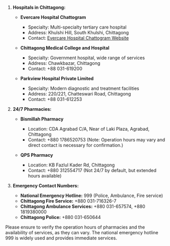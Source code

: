 1. **Hospitals in Chittagong:**
   - **Evercare Hospital Chattogram**
     - Specialty: Multi-specialty tertiary care hospital
     - Address: Khulshi Hill, South Khulshi, Chittagong
     - Contact: [Evercare Hospital Chattogram Website](https://www.evercarebd.com/chattogram)
   
   - **Chittagong Medical College and Hospital**
     - Specialty: Government hospital, wide range of services
     - Address: Chawkbazar, Chittagong
     - Contact: +88 031-619200

   - **Parkview Hospital Private Limited**
     - Specialty: Modern diagnostic and treatment facilities
     - Address: 220/221, Chatteswari Road, Chittagong
     - Contact: +88 031-612253

2. **24/7 Pharmacies:**
   - **Bismillah Pharmacy**
     - Location: CDA Agrabad C/A, Near of Laki Plaza, Agrabad, Chittagong
     - Contact: +880 1786520753 (Note: Operation hours may vary and direct contact is necessary for confirmation.)
   
   - **QPS Pharmacy**
     - Location: KB Fazlul Kader Rd, Chittagong
     - Contact: +880 312554717 (Not 24/7 by default, but extended hours available)

3. **Emergency Contact Numbers:**
   - **National Emergency Hotline:** 999 (Police, Ambulance, Fire service)
   - **Chittagong Fire Service:** +880 031-716326-7
   - **Chittagong Ambulance Services:** +880 031-657574, +880 1819380000
   - **Chittagong Police:** +880 031-650644

Please ensure to verify the operation hours of pharmacies and the availability of services, as they can vary. The national emergency hotline 999 is widely used and provides immediate services. 
```
